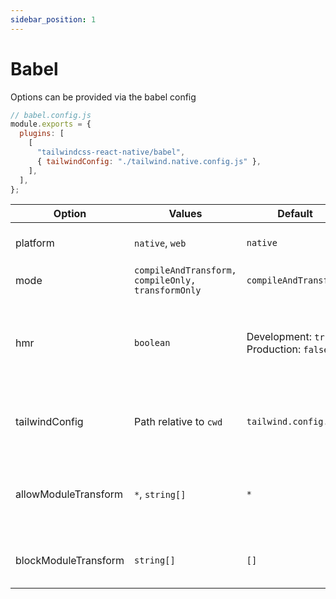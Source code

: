 ```yaml
---
sidebar_position: 1
---
```


# Babel

Options can be provided via the babel config

```js
// babel.config.js
module.exports = {
  plugins: [
    [
      "tailwindcss-react-native/babel",
      { tailwindConfig: "./tailwind.native.config.js" },
    ],
  ],
};
```

| Option               | Values                                            | Default                                       | Description                                                                                                |
| -------------------- | ------------------------------------------------- | --------------------------------------------- | ---------------------------------------------------------------------------------------------------------- |
| platform             | `native`, `web`                                   | `native`                                      | Specifies how the className is transformed.                                                                |
| mode                 | `compileAndTransform, compileOnly, transformOnly` | `compileAndTransform`                         |                                                                                                            |
| hmr                  | `boolean`                                         | Development: `true` <br />Production: `false` | Allow fast-refresh of styles. This products a larger bundle, but provides a better development experience. |
| tailwindConfig       | Path relative to `cwd`                            | `tailwind.config.js`                          | Provide a custom `tailwind.config.js`. Useful for setting a different theme per platform.                  |
| allowModuleTransform | `*`, `string[]`                                   | `*`                                           | Only transform components from these imported modules. `*` will transform all modules.                     |
| blockModuleTransform | `string[]`                                        | `[]`                                          | Do not transform components from these imported modules.                                                   |
